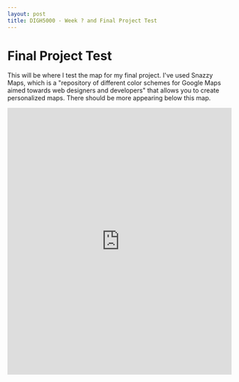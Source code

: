 ```yaml
---
layout: post
title: DIGH5000 - Week ? and Final Project Test
---
```

# Final Project Test #

This will be where I test the map for my final project. I've used Snazzy Maps, which is a "repository of different color schemes for Google Maps aimed towards web designers and developers" that allows you to create personalized maps. There should be more appearing below this map.

<iframe src="https://snazzymaps.com/embed/274715" width="100%" height="600px" style="border:none;">
  

The use of the washed-out land masses and the vibrant blue of the water is a deliberate choice, to make it easier to focus on the waterways (as that is where all the sites will be). 

# Digital Storytelling #

This week in class we're learning about digital storytelling. Our readings are below, but unfortunately they were not Hypothes.is compatible. 

1. Glynda A. Hull and Mira-Lisa Katz. Crafting an Agentive Self: Case Studies of Digital Storytelling. https://www-jstor-org.proxy.library.carleton.ca/stable/40171717?seq=1#metadata_info_tab_contents
2. Daniel Meadows. Digital Storytelling: Research-Based Practice in New Media, https://journals-sagepub-com.proxy.library.carleton.ca/doi/abs/10.1177/1470357203002002004

## Hull and Katz ##
This reading examines the use of multi-media and multi-modes to express a agency-based story, through a case study with two people involved with DUSTY (Digital Underground Story Telling for Youth). The agency framework that they provide focuses on its use in creating agency for 'second-chances' and pivoting the trajectory of their lives.

While I think that the technology in this study and the use of digital storytelling is great, I think the study more addresses the need for after-school and alternative education programs within lower-income communities. The authors don't clearly address it, but it is clear to me that to both the participants, having a place to go and spend scheduled time doing a fun and interesting activity is the real benefit of this study and the DUSTY lab, as opposed to just the technology and its use in digital storytelling. It would have been nice if they had addresses this, as I think it's something that is important and that should be more clearly stated. Also, the role of digital humanities in these spaces as a way to formulate fun and interesting activities is also integral to the participants' enjoyment, and I think this case study could be a useful piece of evidence in supporting that.

## Meadows ##
This reading addresses the use of digital storytelling in journalism, focusing on the Digital Storytelling pilot run for the BBC in Wales. The Digital Storytelling project focuses on personal stories and is made of videos of still-motion pictures, which are meant to be published online. This project is from 2001, and at the time was impressive, though it seems to now be a fairly common practice online (either through gifsets or other still-motion photo sets). 




